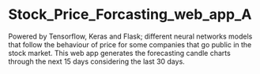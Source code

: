 # Stock_Price_Forcasting_web_app_A
Powered by Tensorflow, Keras and Flask; different neural networks models that follow the behaviour of price for some companies that go public in the stock market. This web app generates the forecasting candle charts through the next 15 days considering the last 30 days.
